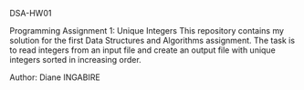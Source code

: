 DSA-HW01

Programming Assignment 1: Unique Integers
This repository contains my solution for the first Data Structures and Algorithms assignment.
 The task is to read integers from an input file and create an output file with unique integers sorted in increasing order.

Author:
Diane INGABIRE
